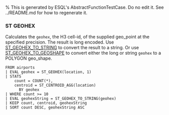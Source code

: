 % This is generated by ESQL's AbstractFunctionTestCase. Do no edit it. See ../README.md for how to regenerate it.

### ST GEOHEX
Calculates the `geohex`, the H3 cell-id, of the supplied geo_point at the specified precision.
The result is long encoded. Use [ST_GEOHEX_TO_STRING](#esql-st_geohex_to_string) to convert the result to a string.
Or use [ST_GEOHEX_TO_GEOSHAPE](#esql-st_geohex_to_geoshape) to convert either the long or string `geohex` to a
POLYGON geo_shape.

```esql
FROM airports
| EVAL geohex = ST_GEOHEX(location, 1)
| STATS
    count = COUNT(*),
    centroid = ST_CENTROID_AGG(location)
      BY geohex
| WHERE count >= 10
| EVAL geohexString = ST_GEOHEX_TO_STRING(geohex)
| KEEP count, centroid, geohexString
| SORT count DESC, geohexString ASC
```
